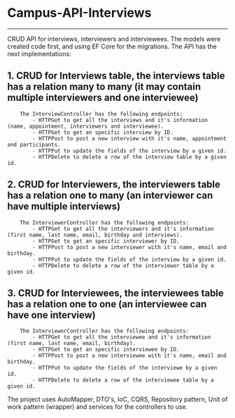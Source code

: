 # Campus-API-Interviews
----------------------
CRUD API for interviews, interviewers and interviewees.
The models were created code first, and using EF Core for the migrations.
The API has the next implementations:

## 1. CRUD for Interviews table, the interviews table has a relation many to many (it may contain multiple interviewers and one interviewee)
        The InterviewController has the following endpoints:
            - HTTPGet to get all the interviews and it's information (name, appointment, interviewers and interviewee).
            - HTTPGet to get an specific interview by ID.
            - HTTPPost to post a new interview with it's name, appointment and participants.
            - HTTPPut to update the fields of the interview by a given id.
            - HTTPDelete to delete a row of the interview table by a given id.

## 2. CRUD for Interviewers, the interviewers table has a relation one to many (an interviewer can have multiple interviews)
        The InterviewerController has the following endpoints:
            - HTTPGet to get all the interviewers and it's information (first name, last name, email, birthday and interviews).
            - HTTPGet to get an specific interviewer by ID.
            - HTTPPost to post a new interviewer with it's name, email and birthday.
            - HTTPPut to update the fields of the interview by a given id.
            - HTTPDelete to delete a row of the interviewer table by a given id.
    
## 3. CRUD for Interviewees, the interviewees table has a relation one to one (an interviewee can have one interview)
        The InterviewerController has the following endpoints:
            - HTTPGet to get all the interviewee and it's information (first name, last name, email, birthday).
            - HTTPGet to get an specific interviewee by ID.
            - HTTPPost to post a new interviewee with it's name, email and birthday.
            - HTTPPut to update the fields of the interviewe by a given id.
            - HTTPDelete to delete a row of the interviewee table by a given id.

The project uses AutoMapper, DTO's, IoC, CQRS, Repository pattern, Unit of work pattern (wrapper) and services for the controllers to use.

